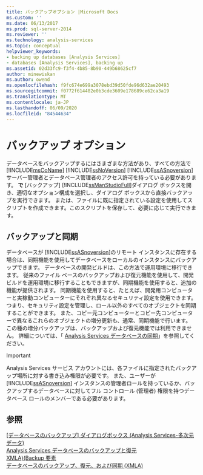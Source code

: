 ```yaml
---
title: バックアップオプション |Microsoft Docs
ms.custom: ''
ms.date: 06/13/2017
ms.prod: sql-server-2014
ms.reviewer: ''
ms.technology: analysis-services
ms.topic: conceptual
helpviewer_keywords:
- backing up databases [Analysis Services]
- databases [Analysis Services], backing up
ms.assetid: 02d33fc9-f3f4-4b85-8b90-449b68625cf7
author: minewiskan
ms.author: owend
ms.openlocfilehash: f9fc674e699a3078ebd39d50fde96d632ae20493
ms.sourcegitcommit: f0772f614482e0b3cde3609e178689ce62ca3a19
ms.translationtype: MT
ms.contentlocale: ja-JP
ms.lasthandoff: 06/09/2020
ms.locfileid: "84544634"
---
```

# <a name="backup-options"></a>バックアップ オプション
  データベースをバックアップするにはさまざまな方法があり、すべての方法で [!INCLUDE[msCoName](../../includes/msconame-md.md)] [!INCLUDE[ssNoVersion](../../includes/ssnoversion-md.md)] [!INCLUDE[ssASnoversion](../../includes/ssasnoversion-md.md)] サーバー管理者とデータベース管理者のアクセス許可を持っている必要があります。 **で** [バックアップ] [!INCLUDE[ssManStudioFull](../../includes/ssmanstudiofull-md.md)]ダイアログ ボックスを開き、適切なオプション構成を選択し、ダイアログ ボックスから直接バックアップを実行できます。 または、ファイルに既に指定されている設定を使用してスクリプトを作成できます。このスクリプトを保存して、必要に応じて実行できます。  
  
## <a name="backup-and-synchronize"></a>バックアップと同期  
 データベースが [!INCLUDE[ssASnoversion](../../includes/ssasnoversion-md.md)]のリモート インスタンスに存在する場合は、同期機能を使用してデータベースをローカルのインスタンスにバックアップできます。 データベースの開発ビルドは、この方法で運用環境に移行できます。 従来のファイル ベースのバックアップおよび復元機能を使用して、開発ビルドを運用環境に移行することもできますが、同期機能を使用すると、追加の機能が提供されます。 同期機能を使用すると、たとえば、開発用コンピューターと実稼動コンピューターにそれぞれ異なるセキュリティ設定を使用できます。つまり、セキュリティ設定を管理し、ロール以外のすべてのオブジェクトを同期することができます。 また、コピー元コンピューターとコピー先コンピューターで異なるこれらのオブジェクトの増分更新も、通常、同期機能で行います。 この種の増分バックアップは、バックアップおよび復元機能では利用できません。 詳細については、「 [Analysis Services データベースの同期](synchronize-analysis-services-databases.md)」を参照してください。  
  
> [!IMPORTANT]  
>  Analysis Services サービス アカウントには、各ファイルに指定されたバックアップ場所に対する書き込み権限が必要です。 また、ユーザーが [!INCLUDE[ssASnoversion](../../includes/ssasnoversion-md.md)] インスタンスの管理者ロールを持っているか、バックアップするデータベースに対してフル コントロール (管理者) 権限を持つデータベース ロールのメンバーである必要があります。  
  
## <a name="see-also"></a>参照  
 [[データベースのバックアップ] ダイアログボックス &#40;Analysis Services-多次元データ&#41;](../backup-database-dialog-box-analysis-services-multidimensional-data.md)   
 [Analysis Services データベースのバックアップと復元](backup-and-restore-of-analysis-services-databases.md)   
 [XMLA&#41;&#40;Backup 要素](https://docs.microsoft.com/bi-reference/xmla/xml-elements-commands/backup-element-xmla)   
 [データベースのバックアップ、復元、および同期 &#40;XMLA&#41;](../multidimensional-models-scripting-language-assl-xmla/backing-up-restoring-and-synchronizing-databases-xmla.md)  
  
  
